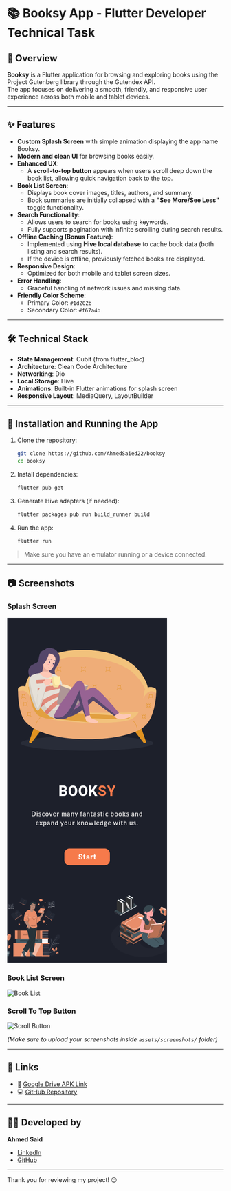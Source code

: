 # 📚 Booksy App - Flutter Developer Technical Task

## 🚀 Overview
**Booksy** is a Flutter application for browsing and exploring books using the Project Gutenberg library through the Gutendex API.  
The app focuses on delivering a smooth, friendly, and responsive user experience across both mobile and tablet devices.

---

## ✨ Features

- **Custom Splash Screen** with simple animation displaying the app name Booksy.
- **Modern and clean UI** for browsing books easily.
- **Enhanced UX**:
  - A **scroll-to-top button** appears when users scroll deep down the book list, allowing quick navigation back to the top.
- **Book List Screen**:
  - Displays book cover images, titles, authors, and summary.
  - Book summaries are initially collapsed with a **"See More/See Less"** toggle functionality.
- **Search Functionality**:
  - Allows users to search for books using keywords.
  - Fully supports pagination with infinite scrolling during search results.
- **Offline Caching (Bonus Feature)**:
  - Implemented using **Hive local database** to cache book data (both listing and search results).
  - If the device is offline, previously fetched books are displayed.
- **Responsive Design**:
  - Optimized for both mobile and tablet screen sizes.
- **Error Handling**:
  - Graceful handling of network issues and missing data.
- **Friendly Color Scheme**:
  - Primary Color: `#1d202b`
  - Secondary Color: `#f67a4b`

---

## 🛠️ Technical Stack

- **State Management**: Cubit (from flutter_bloc)
- **Architecture**: Clean Code Architecture
- **Networking**: Dio
- **Local Storage**: Hive
- **Animations**: Built-in Flutter animations for splash screen
- **Responsive Layout**: MediaQuery, LayoutBuilder

---

## 📅 Installation and Running the App

1. Clone the repository:
   ```bash
   git clone https://github.com/AhmedSaied22/booksy
   cd booksy
   ```

2. Install dependencies:
   ```bash
   flutter pub get
   ```

3. Generate Hive adapters (if needed):
   ```bash
   flutter packages pub run build_runner build
   ```

4. Run the app:
   ```bash
   flutter run
   ```

> Make sure you have an emulator running or a device connected.

---

## 📷 Screenshots

### Splash Screen
![Splash Screen](assets/screenshots/splash.png)

### Book List Screen
![Book List](assets/screenshots/book_list.png)

### Scroll To Top Button
![Scroll Button](assets/screenshots/scroll_button.png)

*(Make sure to upload your screenshots inside `assets/screenshots/` folder)*

---

## 📎 Links

- 📱 [Google Drive APK Link](https://drive.google.com/drive/u/0/folders/1TV2jtV6t_jgC4omtRGQLS7_guL7wrU5K)
- 💻 [GitHub Repository](https://github.com/AhmedSaied22/booksy)

---

## 👨‍💼 Developed by

**Ahmed Said**

- [LinkedIn](https://www.linkedin.com/in/ahmed-saieed)
- [GitHub](https://github.com/AhmedSaied22)

---

Thank you for reviewing my project! 😊
